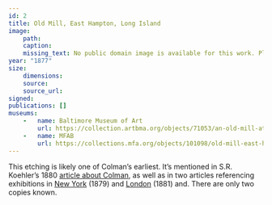 ```yaml
---
id: 2
title: Old Mill, East Hampton, Long Island
image:
    path: 
    caption: 
    missing_text: No public domain image is available for this work. Please visit The Baltimore Museum of Art to view it.
year: "1877"
size:
    dimensions: 
    source: 
    source_url: 
signed: 
publications: []
museums: 
    -   name: Baltimore Museum of Art
        url: https://collection.artbma.org/objects/71053/an-old-mill-at-east-hampton-li
    -   name: MFAB
        url: https://collections.mfa.org/objects/101098/old-mill-east-hampton-li
---
```

This etching is likely one of Colman’s earliest. It’s mentioned in S.R. Koehler’s 1880 [article about Colman](https://www.jstor.org/stable/20559686), as well as in two articles referencing exhibitions in [New York](https://www.loc.gov/resource/sn83030313/1879-12-08/ed-1/?sp=6&q=%22samuel+colman%22&r=0.392,0.724,0.316,0.2,0) (1879) and [London](https://www.google.com/books/edition/The_Art_Journal/gxQYV1SDwvMC?gbpv=1) (1881) and. There are only two copies known.